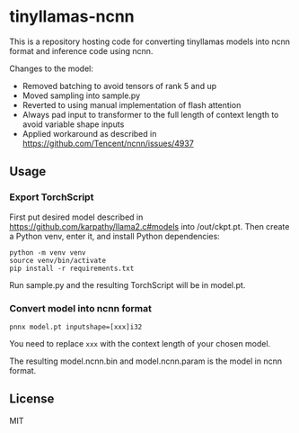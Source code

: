 # tinyllamas-ncnn

This is a repository hosting code for converting tinyllamas models into ncnn format and inference code using ncnn.

Changes to the model:

- Removed batching to avoid tensors of rank 5 and up
- Moved sampling into sample.py
- Reverted to using manual implementation of flash attention
- Always pad input to transformer to the full length of context length to avoid variable shape inputs
- Applied workaround as described in <https://github.com/Tencent/ncnn/issues/4937>

## Usage

### Export TorchScript

First put desired model described in <https://github.com/karpathy/llama2.c#models> into /out/ckpt.pt. Then create a Python venv, enter it, and install Python dependencies:

```
python -m venv venv
source venv/bin/activate
pip install -r requirements.txt
```

Run sample.py and the resulting TorchScript will be in model.pt.

### Convert model into ncnn format

```
pnnx model.pt inputshape=[xxx]i32
```

You need to replace `xxx` with the context length of your chosen model.

The resulting model.ncnn.bin and model.ncnn.param is the model in ncnn format.

## License

MIT
